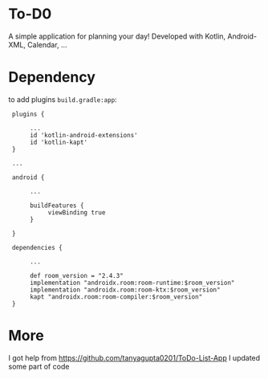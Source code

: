 # To-D0
A simple application for planning your day! Developed with Kotlin, Android-XML, Calendar, ...

# Dependency
to add plugins `build.gradle:app`:
     
     plugins {
     
          ...
          id 'kotlin-android-extensions'
          id 'kotlin-kapt'
     }
     
     ...

     android {
     
          ...
  
          buildFeatures {
               viewBinding true
          }
  
     }
     
     dependencies {
          
          ...
          
          def room_version = "2.4.3"
          implementation "androidx.room:room-runtime:$room_version"
          implementation "androidx.room:room-ktx:$room_version"
          kapt "androidx.room:room-compiler:$room_version"
     }

# More
I got help from https://github.com/tanyagupta0201/ToDo-List-App
I updated some part of code
